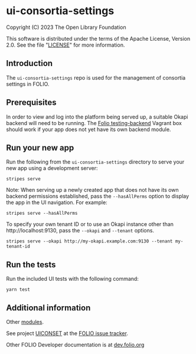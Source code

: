 # ui-consortia-settings

Copyright (C) 2023 The Open Library Foundation

This software is distributed under the terms of the Apache License,
Version 2.0. See the file "[LICENSE](LICENSE)" for more information.

## Introduction

The `ui-consortia-settings` repo is used for the management of consortia settings in FOLIO.

## Prerequisites

In order to view and log into the platform being served up, a suitable Okapi backend will need to be running. The [Folio testing-backend](https://app.vagrantup.com/folio/boxes/testing-backend) Vagrant box should work if your app does not yet have its own backend module.

## Run your new app

Run the following from the `ui-consortia-settings` directory to serve your new app using a development server:
```
stripes serve
```

Note: When serving up a newly created app that does not have its own backend permissions established, pass the `--hasAllPerms` option to display the app in the UI navigation. For example:
```
stripes serve --hasAllPerms
```

To specify your own tenant ID or to use an Okapi instance other than http://localhost:9130, pass the `--okapi` and `--tenant` options.
```
stripes serve --okapi http://my-okapi.example.com:9130 --tenant my-tenant-id
```

## Run the tests

Run the included UI tests with the following command:
```
yarn test
```

## Additional information

Other [modules](https://dev.folio.org/source-code/#client-side).

See project [UICONSET](https://issues.folio.org/browse/UICONSET)
at the [FOLIO issue tracker](https://dev.folio.org/guidelines/issue-tracker).

Other FOLIO Developer documentation is at [dev.folio.org](https://dev.folio.org/)
